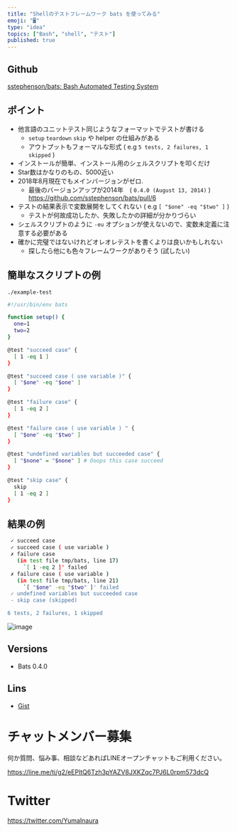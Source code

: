 ```yaml
---
title: "Shellのテストフレームワーク bats を使ってみる"
emoji: "🖥"
type: "idea"
topics: ["Bash", "shell", "テスト"]
published: true
---
```


## Github

[sstephenson/bats: Bash Automated Testing System](https://github.com/sstephenson/bats)

## ポイント

- 他言語のユニットテスト同じようなフォーマットでテストが書ける
  - `setup` `teardown` `skip` や helper の仕組みがある
  - アウトプットもフォーマルな形式 ( e.g `5 tests, 2 failures, 1 skipped` )
- インストールが簡単、インストール用のシェルスクリプトを叩くだけ
- Star数はかなりのもの、5000近い
- 2018年8月現在でもメインバージョンがゼロ.
  - 最後のバージョンアップが2014年　( `0.4.0 (August 13, 2014)` )
https://github.com/sstephenson/bats/pull/6
- テストの結果表示で変数展開をしてくれない ( e.g `[ "$one" -eq "$two" ]` )
  - テストが何故成功したか、失敗したかの詳細が分かりづらい
- シェルスクリプトのように `-eu` オプションが使えないので、変数未定義に注意する必要がある
- 確かに完璧ではないけれどオレオレテストを書くよりは良いかもしれない
  - 探したら他にも色々フレームワークがありそう (試したい)

## 簡単なスクリプトの例

`./example-test`

```sh
#!/usr/bin/env bats

function setup() {
  one=1
  two=2
}

@test "succeed case" {
  [ 1 -eq 1 ] 
}

@test "succeed case ( use variable )" {
  [ "$one" -eq "$one" ]
}

@test "failure case" {
  [ 1 -eq 2 ] 
}

@test "failure case ( use variable ) " {
  [ "$one" -eq "$two" ]
}

@test "undefined variables but succeeded case" {
  [ "$none" = "$none" ] # Ooops this case succeed
}

@test "skip case" {
  skip
  [ 1 -eq 2 ]
}

```

## 結果の例

```sh
 ✓ succeed case
 ✓ succeed case ( use variable )
 ✗ failure case
   (in test file tmp/bats, line 17)
     `[ 1 -eq 2 ]' failed
 ✗ failure case ( use variable )
   (in test file tmp/bats, line 21)
     `[ "$one" -eq "$two" ]' failed
 ✓ undefined variables but succeeded case
 - skip case (skipped)

6 tests, 2 failures, 1 skipped
```

![image](https://user-images.githubusercontent.com/13635059/44672594-dfeaee80-aa63-11e8-8619-d2a5b5651a4a.png)

## Versions

- Bats 0.4.0

## Lins

- [Gist](https://gist.github.com/YumaInaura/08696625b2a32f48b7cd384f39235ea9)








<!-- Update From Qiita API -->

# チャットメンバー募集


何か質問、悩み事、相談などあればLINEオープンチャットもご利用ください。

https://line.me/ti/g2/eEPltQ6Tzh3pYAZV8JXKZqc7PJ6L0rpm573dcQ





# Twitter


https://twitter.com/YumaInaura


<!-- Update From Qiita API -->


